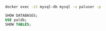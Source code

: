 ```bash
docker exec -it mysql-db mysql -u paluser -p
```

```SQL
SHOW DATABASES;
USE paldb;
SHOW TABLES;
```